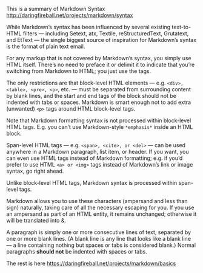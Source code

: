 This is a summary of Markdown Syntax http://daringfireball.net/projects/markdown/syntax

While Markdown’s syntax has been influenced by several existing text-to-HTML filters — including Setext, atx, Textile, reStructuredText, Grutatext, and EtText — the single biggest source of inspiration for Markdown’s syntax is the format of plain text email.

For any markup that is not covered by Markdown’s syntax, you simply use HTML itself. There’s no need to preface it or delimit it to indicate that you’re switching from Markdown to HTML; you just use the tags.

The only restrictions are that block-level HTML elements — e.g. `<div>, <table>, <pre>, <p>`, etc. — must be separated from surrounding content by blank lines, and the start and end tags of the block should not be indented with tabs or spaces. Markdown is smart enough not to add extra (unwanted) `<p>` tags around HTML block-level tags.

Note that Markdown formatting syntax is not processed within block-level HTML tags. E.g. you can’t use Markdown-style `*emphasis*` inside an HTML block.

Span-level HTML tags — e.g. `<span>, <cite>, or <del>` — can be used anywhere in a Markdown paragraph, list item, or header. If you want, you can even use HTML tags instead of Markdown formatting; e.g. if you’d prefer to use HTML `<a> or <img>` tags instead of Markdown’s link or image syntax, go right ahead.

Unlike block-level HTML tags, Markdown syntax is processed within span-level tags.

Markdown allows you to use these characters (ampersand and less than sign) naturally, taking care of all the necessary escaping for you. If you use an ampersand as part of an HTML entity, it remains unchanged; otherwise it will be translated into &amp;.

A paragraph is simply one or more consecutive lines of text, separated by one or more blank lines. (A blank line is any line that looks like a blank line — a line containing nothing but spaces or tabs is considered blank.) Normal paragraphs **should not** be indented with spaces or tabs.

The rest is here https://daringfireball.net/projects/markdown/basics

